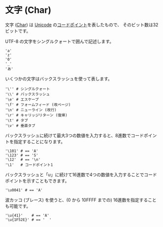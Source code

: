 # 文字 (Char)

文字 ([Char](http://crystal-lang.org/api/Char.html)) は [Unicode](http://en.wikipedia.org/wiki/Unicode) の[コードポイント](http://en.wikipedia.org/wiki/Code_point)を表したもので、
そのビット数は32ビットです。

UTF-8 の文字をシングルクォートで囲んで記述します。

```crystal
'a'
'z'
'0'
'_'
'あ'
```

いくつかの文字はバックスラッシュを使って表します。

```crystal
'\'' # シングルクォート
'\\' # バックスラッシュ
'\e' # エスケープ
'\f' # フォームフィード (改ページ)
'\n' # ニューライン (改行)
'\r' # キャリッジリターン (復帰)
'\t' # タブ
'\v' # 垂直タブ
```

バックスラッシュに続けて最大3つの数値を入力すると、8進数でコードポイントを指定することになります。

```crystal
'\101' # == 'A'
'\123' # == 'S'
'\12'  # == '\n'
'\1'   # コードポイント1
```

バックスラッシュと「*u*」に続けて16進数で4つの数値を入力することでコードポイントを示すこともできます。

```crystal
'\u0041' # == 'A'
```

波カッコ (ブレース) を使うと、(0 から 10FFFF までの) 16進数を指定することも可能です。

```crystal
'\u{41}'    # == 'A'
'\u{1F52E}' # == '  '
```
